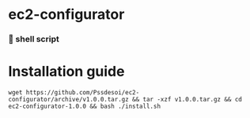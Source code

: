 # ec2-configurator
### 🐚 shell script
 
# Installation guide

```
wget https://github.com/Pssdesoi/ec2-configurator/archive/v1.0.0.tar.gz && tar -xzf v1.0.0.tar.gz && cd ec2-configurator-1.0.0 && bash ./install.sh
```
